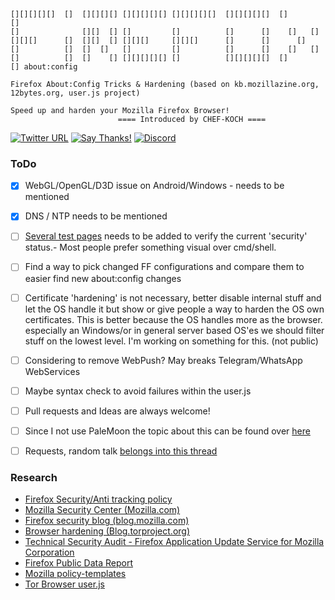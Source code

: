     [][][][][]  []  [][][][] [][][][][] [][][][][]  [][][][][]  []       []
    []              [][]  [] []         []          []      []    []   []
    [][][]      []  [][]  [] [][][]     [][][]      []      []      []
    []          []  []  []   []         []          []      []    []   []
    []          []  []    [] [][][][][] []          [][][][][]  []       [] about:config
     
    Firefox About:Config Tricks & Hardening (based on kb.mozillazine.org, 12bytes.org, user.js project)
    
    Speed up and harden your Mozilla Firefox Browser!
							==== Introduced by CHEF-KOCH ==== 
	
	
[![Twitter URL](https://img.shields.io/twitter/url/https/twitter.com/fold_left.svg?style=social&label=Follow%20%40CHEF-KOCH)](https://twitter.com/CKsTechNews)
[![Say Thanks!](https://img.shields.io/badge/Say%20Thanks-!-1EAEDB.svg)](https://saythanks.io/to/CHEF-KOCH)
[![Discord](https://discordapp.com/api/guilds/418256415874875402/widget.png)](https://discord.me/CHEF-KOCH)


### ToDo

- [x] WebGL/OpenGL/D3D issue on Android/Windows - needs to be mentioned
- [x] DNS / NTP needs to be mentioned
- [ ] [Several test pages](https://github.com/CHEF-KOCH/Online-Privacy-Test-Resource-List) needs to be added to verify the current 'security' status.- Most people prefer something visual over cmd/shell. 
- [ ] Find a way to pick changed FF configurations and compare them to easier find new about:config changes
- [ ] Certificate 'hardening' is not necessary, better disable internal stuff and let the OS handle it but show or give people a way to harden the OS own certificates. This is better because the OS handles more as the browser. especially an Windows/or in general server based OS'es we should filter stuff on the lowest level. I'm working on something for this. (not public)
- [ ] Considering to remove WebPush? May breaks Telegram/WhatsApp WebServices
- [ ] Maybe syntax check to avoid failures within the user.js
- [ ] Pull requests and Ideas are always welcome!
- [ ] Since I not use PaleMoon the topic about this can be found over [here](https://github.com/CHEF-KOCH/FFCK/issues/2)
- [ ] Requests, random talk [belongs into this thread](https://github.com/CHEF-KOCH/FFCK/issues/3)


### Research
* [Firefox Security/Anti tracking policy](https://wiki.mozilla.org/Security/Anti_tracking_policy)
* [Mozilla Security Center (Mozilla.com)](https://www.mozilla.org/en-US/security/)
* [Firefox security blog (blog.mozilla.com)](https://blog.mozilla.org/security/)
* [Browser hardening (Blog.torproject.org)](https://blog.torproject.org/blog/isec-partners-conducts-tor-browser-hardening-study)
* [Technical Security Audit - Firefox Application Update Service for Mozilla Corporation](https://drive.google.com/file/d/1v53GCYPxzoZmB1dCop1yJfZgS1wi64dS/view)
* [Firefox Public Data Report](https://data.firefox.com/dashboard/user-activity)
* [Mozilla policy-templates](https://github.com/mozilla/policy-templates)
* [Tor Browser user.js](https://gitweb.torproject.org/tor-browser.git/plain/browser/app/profile/firefox.js)
